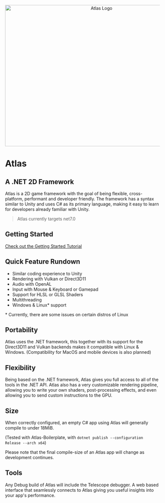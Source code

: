 <p align="center">
  <img width="612" height="459" src="https://solidcodegames.com/assets/Atlas-Feature-Small.png" alt="Atlas Logo">
</p>

# Atlas

## A .NET 2D Framework

Atlas is a 2D game framework with the goal of being flexible,
cross-platform, performant and developer friendly. The framework has a
syntax similar to Unity and uses C# as its primary language, making it
easy to learn for developers already familiar with Unity.

> Atlas currently targets net7.0


## Getting Started

[Check out the Getting Started Tutorial](https://github.com/apeltsi/Atlas/wiki/Getting-Started)

## Quick Feature Rundown

- Similar coding experience to Unity
- Rendering with Vulkan or Direct3D11
- Audio with OpenAL
- Input with Mouse & Keyboard or Gamepad
- Support for HLSL or GLSL Shaders
- Multithreading
- Windows & Linux* support


\* Currently, there are some issues on certain distros of Linux

## Portability

Atlas uses the .NET framework, this together with its support for the Direct3D11 and Vulkan backends makes it compatible with Linux & Windows. 
(Compatibility for MacOS and mobile devices is also planned)

## Flexibility

Being based on the .NET framework, Atlas gives you full access to all
of the tools in the .NET API. Atlas also has a very customizable
rendering pipeline, allowing you to write your own shaders,
post-processing effects, and even allowing you to send custom
instructions to the GPU.

## Size

When correctly configured, an empty C# app using Atlas will generally compile to under 18MiB.

(Tested with Atlas-Boilerplate, with `dotnet publish --configuration Release --arch x64`)

Please note that the final compile-size of an Atlas app will change as development continues.

## Tools

Any Debug build of Atlas will include the Telescope debugger. A web based interface that seamlessly connects to Atlas giving you useful insights into your app's performance.
